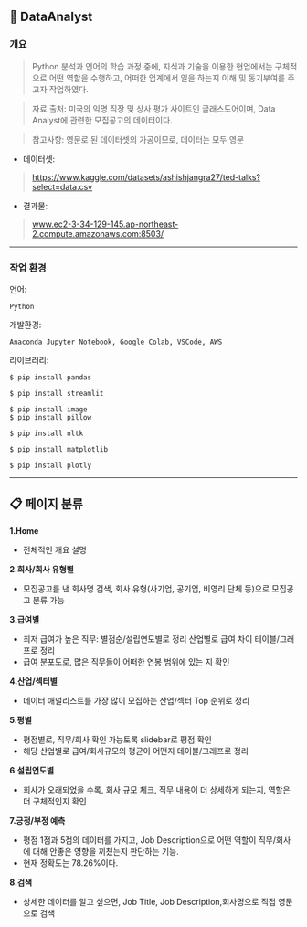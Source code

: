 ## 📝 DataAnalyst


###  개요
>Python 분석과 언어의 학습 과정 중에, 지식과 기술을 이용한 현업에서는 구체적으로 어떤 역할을 수행하고, 어떠한 업계에서 일을 하는지 이해 및 동기부여를 주고자 작업하였다.

>자료 출처: 미국의 익명 직장 및 상사 평가 사이트인 글래스도어이며, Data Analyst에 관련한 모집공고의 데이터이다. 

> 참고사항: 영문로 된 데이터셋의 가공이므로, 데이터는 모두 영문

- 데이터셋: 
>https://www.kaggle.com/datasets/ashishjangra27/ted-talks?select=data.csv
- 결과물: 
> www.ec2-3-34-129-145.ap-northeast-2.compute.amazonaws.com:8503/

---
###  작업 환경
언어: 

```
Python
```

개발환경:
```
Anaconda Jupyter Notebook, Google Colab, VSCode, AWS 
```


라이브러리:
```
$ pip install pandas
```
```
$ pip install streamlit
```
```
$ pip install image
$ pip install pillow
```
```
$ pip install nltk
```
```
$ pip install matplotlib
```
```
$ pip install plotly
```

---
## 📋 페이지 분류
**1.Home**
- 전체적인 개요 설명
 
**2.회사/회사 유형별**
- 모집공고를 낸 회사명 검색, 회사 유형(사기업, 공기업, 비영리 단체 등)으로 모집공고 분류 가능

**3.급여별**
- 최저 급여가 높은 직무: 별점순/설립연도별로 정리
산업별로 급여 차이 테이블/그래프로 정리
- 급여 분포도로, 많은 직무들이 어떠한 연봉 범위에 있는 지 확인

**4.산업/섹터별**
- 데이터 애널리스트를 가장 많이 모집하는 산업/섹터 Top 순위로 정리

**5.평별**
- 평점별로, 직무/회사 확인 가능토록 slidebar로 평점 확인
- 해당 산업별로 급여/회사규모의 평균이 어떤지 테이블/그래프로 정리

**6.설립연도별**
- 회사가 오래되었을 수록, 회사 규모 체크, 직무 내용이 더 상세하게 되는지, 역할은 더 구체적인지 확인

**7.긍정/부정 예측**
- 평점 1점과 5점의 데이터를 가지고, Job Description으로 어떤 역할이 직무/회사에 대해 안좋은 영향을 끼쳤는지 판단하는 기능.
- 현재 정확도는 78.26%이다.

**8.검색**
- 상세한 데이터를 알고 싶으면, Job Title, Job Description,회사명으로 직접 영문으로 검색
